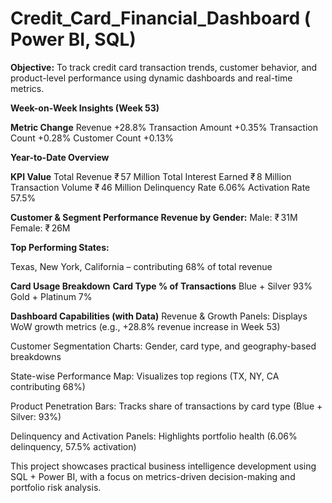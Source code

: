 # Credit_Card_Financial_Dashboard ( Power BI, SQL)

**Objective:** To track credit card transaction trends, customer behavior, and product-level performance using dynamic dashboards and real-time metrics.

**Week-on-Week Insights (Week 53)**

**Metric	             Change**
Revenue	               +28.8%
Transaction Amount	   +0.35%
Transaction Count	     +0.28%
Customer Count	       +0.13%

**Year-to-Date Overview**

**KPI	                    Value**
Total Revenue	          ₹ 57 Million
Total Interest Earned 	₹ 8 Million
Transaction Volume    	₹ 46 Million
Delinquency Rate	      6.06%
Activation Rate	        57.5%

**Customer & Segment Performance
Revenue by Gender:**
Male: ₹ 31M
Female: ₹ 26M

**Top Performing States:**

Texas, New York, California – contributing 68% of total revenue

**Card Usage Breakdown**
**Card Type	        % of Transactions**
Blue + Silver	       93%
Gold + Platinum	     7%

**Dashboard Capabilities (with Data)**
Revenue & Growth Panels: Displays WoW growth metrics (e.g., +28.8% revenue increase in Week 53)

Customer Segmentation Charts: Gender, card type, and geography-based breakdowns

State-wise Performance Map: Visualizes top regions (TX, NY, CA contributing 68%)

Product Penetration Bars: Tracks share of transactions by card type (Blue + Silver: 93%)

Delinquency and Activation Panels: Highlights portfolio health (6.06% delinquency, 57.5% activation)

This project showcases practical business intelligence development using SQL + Power BI, with a focus on metrics-driven decision-making and portfolio risk analysis.
